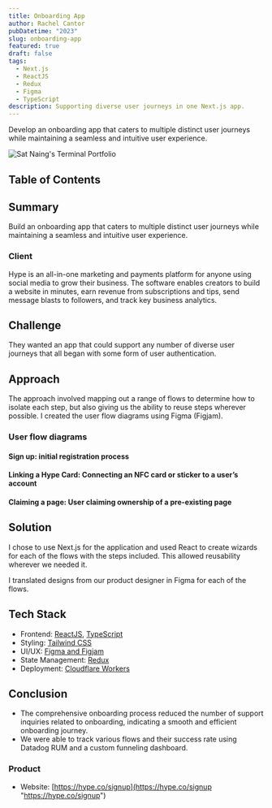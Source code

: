 ```yaml
---
title: Onboarding App
author: Rachel Cantor
pubDatetime: "2023"
slug: onboarding-app
featured: true
draft: false
tags:
  - Next.js
  - ReactJS
  - Redux
  - Figma
  - TypeScript
description: Supporting diverse user journeys in one Next.js app.
---
```


Develop an onboarding app that caters to multiple distinct user journeys while maintaining a seamless and intuitive user experience.

![Sat Naing's Terminal Portfolio](https://satnaing.dev/_ipx/w_2048,q_75/https%3A%2F%2Fres.cloudinary.com%2Fnoezectz%2Fimage%2Fupload%2Fv1654754125%2FSatNaing%2Fterminal-screenshot_gu3kkc.png?url=https%3A%2F%2Fres.cloudinary.com%2Fnoezectz%2Fimage%2Fupload%2Fv1654754125%2FSatNaing%2Fterminal-screenshot_gu3kkc.png&w=2048&q=75)

## Table of Contents

## Summary

Build an onboarding app that caters to multiple distinct user journeys while maintaining a seamless and intuitive user experience.

### Client

Hype is an all-in-one marketing and payments platform for anyone using social media to grow their business. The software enables creators to build a website in minutes, earn revenue from subscriptions and tips, send message blasts to followers, and track key business analytics.

## Challenge

They wanted an app that could support any number of diverse user journeys that all began with some form of user authentication.

## Approach

The approach involved mapping out a range of flows to determine how to isolate each step, but also giving us the ability to reuse steps wherever possible. I created the user flow diagrams using Figma (Figjam).

### User flow diagrams

#### Sign up: initial registration process

#### Linking a Hype Card: Connecting an NFC card or sticker to a user’s account

#### Claiming a page: User claiming ownership of a pre-existing page

## Solution

I chose to use Next.js for the application and used React to create wizards for each of the flows with the steps included. This allowed reusability wherever we needed it.

I translated designs from our product designer in Figma for each of the flows.

## Tech Stack

- Frontend: [ReactJS](https://reactjs.org/ "React"), [TypeScript](https://www.typescriptlang.org/ "TypeScript")
- Styling: [Tailwind CSS](https://tailwindcss.com "Tailwind CSS")
- UI/UX: [Figma and Figjam](https://figma.com/ "Figma")
- State Management: [Redux](https://redux.js.org "Redux")
- Deployment: [Cloudflare Workers](https://workers.cloudflare.com/ "Cloudflare Workers")

## Conclusion

- The comprehensive onboarding process reduced the number of support inquiries related to onboarding, indicating a smooth and efficient onboarding journey.
- We were able to track various flows and their success rate using Datadog RUM and a custom funneling dashboard.

### Product

- Website: [https://hype.co/signup](https://hype.co/signup "https://hype.co/signup")
